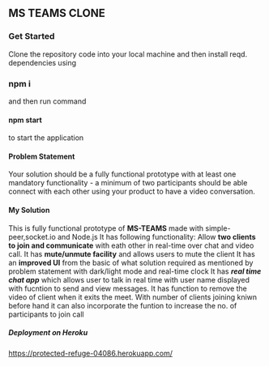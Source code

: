 ## MS TEAMS CLONE
### Get Started
Clone the repository code into your local machine and then install reqd. dependencies using
### npm i
and then run command 
#### npm start 
to start the application
#### Problem Statement
Your solution should be a fully functional prototype with at least one mandatory functionality - a minimum of two participants should be able connect with each other using your product to have a video conversation.
#### My Solution
This is fully functional prototype of **MS-TEAMS** made with simple-peer,socket.io and Node.js
It has following functionality:
Allow **two clients to join and communicate** with eath other in real-time over chat and video call.
It has **mute/unmute facility** and allows users to mute the client
It has an **improved UI**  from the basic of what solution required as mentioned by problem statement with dark/light mode and real-time clock 
It has ***real time chat app*** which allows user to talk in real time with user name displayed with fucntion to send and view messages.
It has function to remove the video of client when it exits the meet.
With number of clients joining kniwn before hand it can also incorporate the funtion to increase the no. of participants to join call
##### Deployment on Heroku
https://protected-refuge-04086.herokuapp.com/